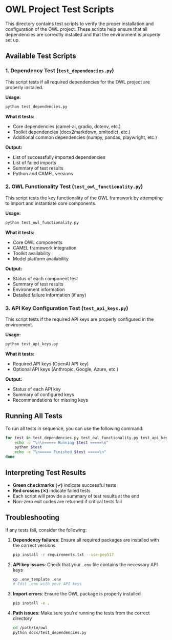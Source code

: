 # OWL Project Test Scripts

This directory contains test scripts to verify the proper installation and configuration of the OWL project. These scripts help ensure that all dependencies are correctly installed and that the environment is properly set up.

## Available Test Scripts

### 1. Dependency Test (`test_dependencies.py`)

This script tests if all required dependencies for the OWL project are properly installed.

**Usage:**
```bash
python test_dependencies.py
```

**What it tests:**
- Core dependencies (camel-ai, gradio, dotenv, etc.)
- Toolkit dependencies (docx2markdown, xmltodict, etc.)
- Additional common dependencies (numpy, pandas, playwright, etc.)

**Output:**
- List of successfully imported dependencies
- List of failed imports
- Summary of test results
- Python and CAMEL versions

### 2. OWL Functionality Test (`test_owl_functionality.py`)

This script tests the key functionality of the OWL framework by attempting to import and instantiate core components.

**Usage:**
```bash
python test_owl_functionality.py
```

**What it tests:**
- Core OWL components
- CAMEL framework integration
- Toolkit availability
- Model platform availability

**Output:**
- Status of each component test
- Summary of test results
- Environment information
- Detailed failure information (if any)

### 3. API Key Configuration Test (`test_api_keys.py`)

This script tests if the required API keys are properly configured in the environment.

**Usage:**
```bash
python test_api_keys.py
```

**What it tests:**
- Required API keys (OpenAI API key)
- Optional API keys (Anthropic, Google, Azure, etc.)

**Output:**
- Status of each API key
- Summary of configured keys
- Recommendations for missing keys

## Running All Tests

To run all tests in sequence, you can use the following command:

```bash
for test in test_dependencies.py test_owl_functionality.py test_api_keys.py; do
    echo -e "\n\n===== Running $test =====\n"
    python $test
    echo -e "\n===== Finished $test =====\n"
done
```

## Interpreting Test Results

- **Green checkmarks (✓)** indicate successful tests
- **Red crosses (✗)** indicate failed tests
- Each script will provide a summary of test results at the end
- Non-zero exit codes are returned if critical tests fail

## Troubleshooting

If any tests fail, consider the following:

1. **Dependency failures**: Ensure all required packages are installed with the correct versions
   ```bash
   pip install -r requirements.txt --use-pep517
   ```

2. **API key issues**: Check that your `.env` file contains the necessary API keys
   ```bash
   cp .env_template .env
   # Edit .env with your API keys
   ```

3. **Import errors**: Ensure the OWL package is properly installed
   ```bash
   pip install -e .
   ```

4. **Path issues**: Make sure you're running the tests from the correct directory
   ```bash
   cd /path/to/owl
   python docs/test_dependencies.py
   ```
